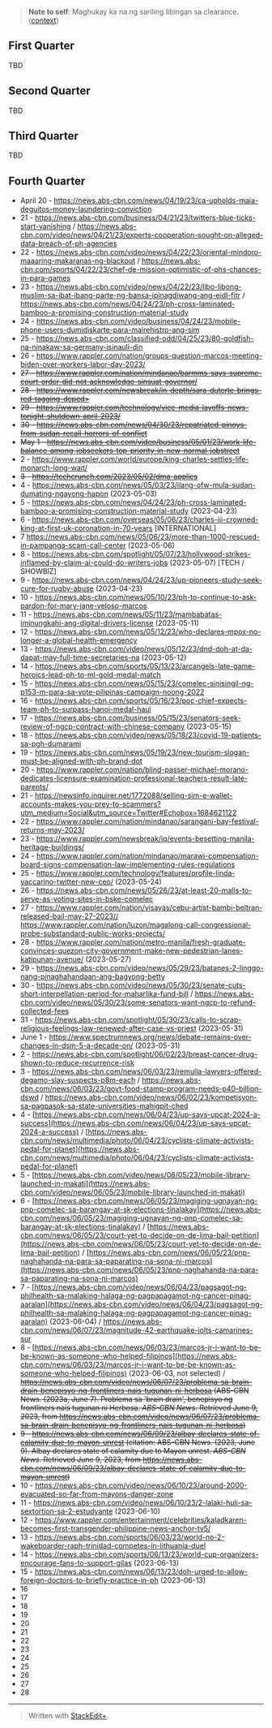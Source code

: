 
> **Note to self**: Maghukay ka na ng sariling libingan sa clearance. ([context](https://go.andreijiroh.eu.org/this-is-my-grave-toh))

## First Quarter

TBD

## Second Quarter

TBD

## Third Quarter

TBD

## Fourth Quarter

- April 20 - https://news.abs-cbn.com/news/04/19/23/ca-upholds-maia-deguitos-money-laundering-conviction
- 21 - https://news.abs-cbn.com/business/04/21/23/twitters-blue-ticks-start-vanishing / https://news.abs-cbn.com/video/news/04/21/23/experts-cooperation-sought-on-alleged-data-breach-of-ph-agencies
- 22 - https://news.abs-cbn.com/video/news/04/22/23/oriental-mindoro-maaaring-makaranas-ng-blackout / https://news.abs-cbn.com/sports/04/22/23/chef-de-mission-optimistic-of-phs-chances-in-para-games
- 23 - https://news.abs-cbn.com/video/news/04/22/23/libo-libong-muslim-sa-ibat-ibang-parte-ng-bansa-ipinagdiwang-ang-eidl-fitr / https://news.abs-cbn.com/news/04/24/23/ph-cross-laminated-bamboo-a-promising-construction-material-study
- 24 - https://news.abs-cbn.com/video/business/04/24/23/mobile-phone-users-dumidiskarte-para-mairehistro-ang-sim
- 25 - https://news.abs-cbn.com/classified-odd/04/25/23/80-goldfish-na-ninakaw-sa-germany-isinauli-din
- 26 - https://www.rappler.com/nation/groups-question-marcos-meeting-biden-over-workers-labor-day-2023/
- ~~27 - <https://www.rappler.com/nation/mindanao/barmms-says-supreme-court-order-did-not-acknowledge-sinsuat-governor/>~~
- ~~28 - https://www.rappler.com/newsbreak/in-depth/sara-duterte-brings-red-tagging-deped>~~
- ~~29 - <https://www.rappler.com/technology/vice-media-layoffs-news-tonight-shutdown-april-2023/>~~
- ~~30 - <https://news.abs-cbn.com/news/04/30/23/repatriated-pinoys-from-sudan-recall-horrors-of-conflict>~~
- ~~May 1 - <https://news.abs-cbn.com/video/business/05/01/23/work-life-balance-among-jobseekers-top-priority-in-new-normal-jobstreet>~~
- 2 - <https://www.rappler.com/world/europe/king-charles-settles-life-monarch-long-wait/>
- ~~3 - <https://techcrunch.com/2023/05/02/dma-applies>~~
- 4 - https://news.abs-cbn.com/news/05/03/23/ilang-ofw-mula-sudan-dumating-ngayong-hapon (2023-05-03)
- 5 - https://news.abs-cbn.com/news/04/24/23/ph-cross-laminated-bamboo-a-promising-construction-material-study (2023-04-23)
- 6 - https://news.abs-cbn.com/overseas/05/06/23/charles-iii-crowned-king-at-first-uk-coronation-in-70-years [INTERNATIONAL]
- 7 https://news.abs-cbn.com/news/05/06/23/more-than-1000-rescued-in-pampanga-scam-call-center (2023-05-06)
- 8 - https://news.abs-cbn.com/spotlight/05/07/23/hollywood-strikes-inflamed-by-claim-ai-could-do-writers-jobs (2023-05-07) [TECH / SHOWBIZ]
- 9 - https://news.abs-cbn.com/news/04/24/23/up-pioneers-study-seek-cure-for-rugby-abuse (2023-04-23)
- 10 - https://news.abs-cbn.com/news/05/10/23/ph-to-continue-to-ask-pardon-for-mary-jane-veloso-marcos
- 11 - https://news.abs-cbn.com/news/05/11/23/mambabatas-iminungkahi-ang-digital-drivers-license (2023-05-11)
- 12 - https://news.abs-cbn.com/news/05/12/23/who-declares-mpox-no-longer-a-global-health-emergency
- 13 - https://news.abs-cbn.com/video/news/05/12/23/dnd-doh-at-da-dapat-may-full-time-secretaries-na (2023-05-12)
- 14 - https://news.abs-cbn.com/sports/05/13/23/arcangels-late-game-heroics-lead-ph-to-ml-gold-medal-match
- 15 - https://news.abs-cbn.com/news/05/15/23/comelec-sinisingil-ng-p153-m-para-sa-vote-pilipinas-campaign-noong-2022
- 16 - https://news.abs-cbn.com/sports/05/16/23/poc-chief-expects-team-ph-to-surpass-hanoi-medal-haul
- 17 - https://news.abs-cbn.com/business/05/15/23/senators-seek-review-of-ngcp-contract-with-chinese-company (2023-05-15)
- 18 - https://news.abs-cbn.com/video/news/05/18/23/covid-19-patients-sa-pgh-dumarami
- 19 - https://news.abs-cbn.com/news/05/19/23/new-tourism-slogan-must-be-aligned-with-ph-brand-dot
- 20 - https://www.rappler.com/nation/blind-passer-michael-morano-dedicates-licensure-examination-professional-teachers-result-late-parents/
- 21 - https://newsinfo.inquirer.net/1772088/selling-sim-e-wallet-accounts-makes-you-prey-to-scammers?utm_medium=Social&utm_source=Twitter#Echobox=1684621122
- 22 - https://www.rappler.com/nation/mindanao/sarangani-bay-festival-returns-may-2023/
- 23 - https://www.rappler.com/newsbreak/iq/events-besetting-manila-heritage-buildings/
- 24 - https://www.rappler.com/nation/mindanao/marawi-compensation-board-signs-compensation-law-implementing-rules-regulations
- 25 - https://www.rappler.com/technology/features/profile-linda-yaccarino-twitter-new-ceo/ (2023-05-24)
- 26 - https://news.abs-cbn.com/news/05/26/23/at-least-20-malls-to-serve-as-voting-sites-in-bske-comelec
- 27 - https://www.rappler.com/nation/visayas/cebu-artist-bambi-beltran-released-bail-may-27-2023// https://www.rappler.com/nation/luzon/magalong-call-congressional-probe-substandard-public-works-projects/
- 28 - https://www.rappler.com/nation/metro-manila/fresh-graduate-convinces-quezon-city-government-make-new-pedestrian-lanes-katipunan-avenue/ (2023-05-27)
- 29 - https://news.abs-cbn.com/video/news/05/29/23/batanes-2-linggo-nang-pinaghahandaan-ang-bagyong-betty
- 30 - https://news.abs-cbn.com/video/news/05/30/23/senate-cuts-short-interpellation-period-for-maharlika-fund-bill / https://news.abs-cbn.com/video/news/05/30/23/some-senators-want-ngcp-to-refund-collected-fees
- 31 - https://news.abs-cbn.com/spotlight/05/30/23/calls-to-scrap-religious-feelings-law-renewed-after-case-vs-priest (2023-05-31)
- June 1 - https://www.spectrumnews.org/news/debate-remains-over-changes-in-dsm-5-a-decade-on/ (2023-05-31)
- 2 - https://news.abs-cbn.com/spotlight/06/02/23/breast-cancer-drug-shown-to-reduce-recurrence-risk
- 3 - https://news.abs-cbn.com/news/06/03/23/remulla-lawyers-offered-degamo-slay-suspects-p8m-each / https://news.abs-cbn.com/news/06/03/23/govt-food-stamp-program-needs-p40-billion-dswd / https://news.abs-cbn.com/video/news/06/02/23/kompetisyon-sa-pagpasok-sa-state-universities-mahigpit-ched
- 4 - [https://news.abs-cbn.com/news/06/04/23/up-says-upcat-2024-a-success](https://news.abs-cbn.com/news/06/04/23/up-says-upcat-2024-a-success) / [https://news.abs-cbn.com/news/multimedia/photo/06/04/23/cyclists-climate-activists-pedal-for-planet](https://news.abs-cbn.com/news/multimedia/photo/06/04/23/cyclists-climate-activists-pedal-for-planet)
- 5 - [https://news.abs-cbn.com/video/news/06/05/23/mobile-library-launched-in-makati](https://news.abs-cbn.com/video/news/06/05/23/mobile-library-launched-in-makati)
- 6 - [https://news.abs-cbn.com/news/06/05/23/magiging-ugnayan-ng-pnp-comelec-sa-barangay-at-sk-elections-tinalakay](https://news.abs-cbn.com/news/06/05/23/magiging-ugnayan-ng-pnp-comelec-sa-barangay-at-sk-elections-tinalakay) / [https://news.abs-cbn.com/news/06/05/23/court-yet-to-decide-on-de-lima-bail-petition](https://news.abs-cbn.com/news/06/05/23/court-yet-to-decide-on-de-lima-bail-petition) / [https://news.abs-cbn.com/news/06/05/23/pnp-naghahanda-na-para-sa-paparating-na-sona-ni-marcos](https://news.abs-cbn.com/news/06/05/23/pnp-naghahanda-na-para-sa-paparating-na-sona-ni-marcos)
- 7 - [https://news.abs-cbn.com/video/news/06/04/23/pagsagot-ng-philhealth-sa-malaking-halaga-ng-pagpapagamot-ng-cancer-pinag-aaralan](https://news.abs-cbn.com/video/news/06/04/23/pagsagot-ng-philhealth-sa-malaking-halaga-ng-pagpapagamot-ng-cancer-pinag-aaralan) (2023-06-04) / https://news.abs-cbn.com/news/06/07/23/magnitude-42-earthquake-jolts-camarines-sur
- 8 - [https://news.abs-cbn.com/news/06/03/23/marcos-jr-i-want-to-be-be-known-as-someone-who-helped-filipinos](https://news.abs-cbn.com/news/06/03/23/marcos-jr-i-want-to-be-be-known-as-someone-who-helped-filipinos) (2023-06-03, not selected) / ~~https://news.abs-cbn.com/video/news/06/07/23/problema-sa-brain-drain-benepisyo-ng-frontliners-nais-tugunan-ni-herbosa (ABS-CBN News. (2023a, June 7). Problema sa 'brain drain', benepisyo ng frontliners nais tugunan ni Herbosa. _ABS-CBN News_. Retrieved June 9, 2023, from https://news.abs-cbn.com/video/news/06/07/23/problema-sa-brain-drain-benepisyo-ng-frontliners-nais-tugunan-ni-herbosa)~~
- ~~9 - https://news.abs-cbn.com/news/06/09/23/albay-declares-state-of-calamity-due-to-mayon-unrest (citation: ABS-CBN News. (2023, June 9). Albay declares state of calamity due to Mayon unrest. _ABS-CBN News_. Retrieved June 9, 2023, from https://news.abs-cbn.com/news/06/09/23/albay-declares-state-of-calamity-due-to-mayon-unrest)~~
- 10 - https://news.abs-cbn.com/video/news/06/10/23/around-2000-evacuated-so-far-from-mayons-danger-zone
- 11 - https://news.abs-cbn.com/video/news/06/10/23/2-lalaki-huli-sa-sextortion-sa-2-estudyante (2023-06-10)
- 12 - https://www.rappler.com/entertainment/celebrities/kaladkaren-becomes-first-transgender-philippine-news-anchor-tv5/
- 13 - https://news.abs-cbn.com/sports/06/03/23/world-no-2-wakeboarder-raph-trinidad-competes-in-lithuania-duel
- 14 - https://news.abs-cbn.com/sports/06/13/23/world-cup-organizers-encourage-fans-to-support-gilas (2023-06-13)
- 15 - https://news.abs-cbn.com/news/06/13/23/doh-urged-to-allow-foreign-doctors-to-briefly-practice-in-ph (2023-06-13)
- 16
- 17
- 18
- 19
- 20
- 21
- 22
- 23
- 24
- 25
- 26
- 27
- 28
---
> Written with [StackEdit+](https://stackedit.net/).

<!--stackedit_data:
eyJoaXN0b3J5IjpbNDIwNjQ3MjY2LDEwOTkxNjIwMDYsNzY1Mj
QzMjk5LDc0ODA1NTQ1OSwtMTYzNzA4NTM0MywtMTQ2OTA0MjE0
NCwxNDU4NzE4MDAxLDk0MDQ0NDc4OV19
-->